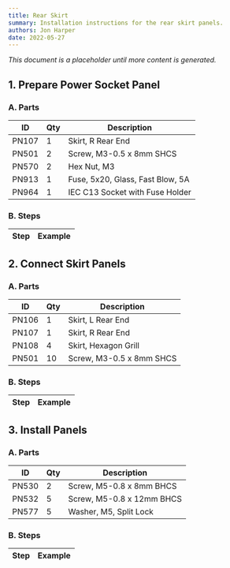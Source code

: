 ```yaml
---
title: Rear Skirt
summary: Installation instructions for the rear skirt panels.
authors: Jon Harper
date: 2022-05-27
---
```


*This document is a placeholder until more content is generated.*

## 1. Prepare Power Socket Panel

### A. Parts

| ID    | Qty | Description                          |
|-------|-----|--------------------------------------|
| PN107 | 1   | Skirt, R Rear End                    |
| PN501 | 2   | Screw, M3-0.5 x 8mm SHCS             |
| PN570 | 2   | Hex Nut, M3                          |
| PN913 | 1   | Fuse, 5x20, Glass, Fast Blow, 5A     |
| PN964 | 1   | IEC C13 Socket with Fuse Holder      |

### B. Steps

| Step | Example |
|------|---------|

## 2. Connect Skirt Panels

### A. Parts

| ID    | Qty | Description                          |
|-------|-----|--------------------------------------|
| PN106 | 1   | Skirt, L Rear End                    |
| PN107 | 1   | Skirt, R Rear End                    |
| PN108 | 4   | Skirt, Hexagon Grill                 |
| PN501 | 10  | Screw, M3-0.5 x 8mm SHCS             |

### B. Steps

| Step | Example |
|------|---------|

## 3. Install Panels

### A. Parts

| ID    | Qty | Description                          |
|-------|-----|--------------------------------------|
| PN530 | 2   | Screw, M5-0.8 x 8mm BHCS             |
| PN532 | 5   | Screw, M5-0.8 x 12mm BHCS            |
| PN577 | 5   | Washer, M5, Split Lock               |

### B. Steps

| Step | Example |
|------|---------|


